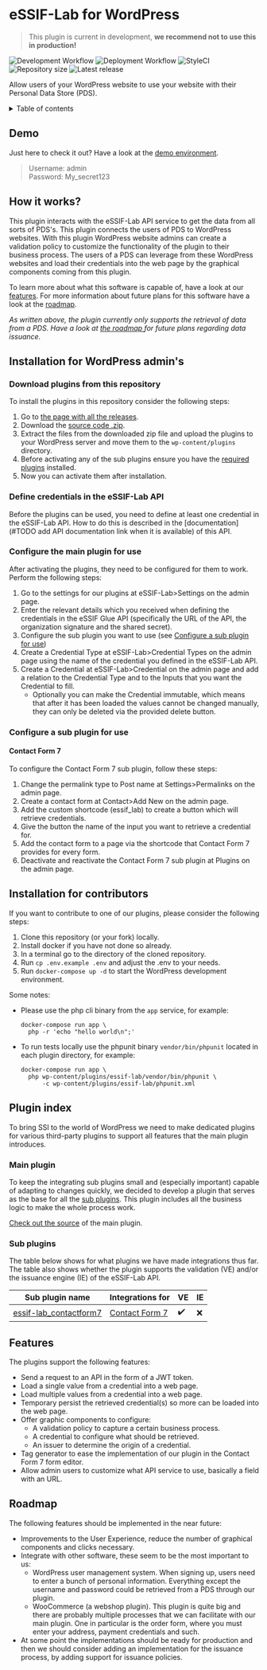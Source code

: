 # eSSIF-Lab for WordPress

> This plugin is current in development, **we recommend not to use this in production!**

![Development Workflow](https://github.com/LSVH/hbo-ict-inno-s2-tno/workflows/Development%20Workflow/badge.svg)
![Deployment Workflow](https://github.com/LSVH/hbo-ict-inno-s2-tno/workflows/Deployment%20Workflow/badge.svg)
![StyleCI](https://github.styleci.io/repos/238925389/shield)
![Repository size](https://img.shields.io/github/repo-size/LSVH/hbo-ict-inno-s2-tno)
![Latest release](https://img.shields.io/github/v/release/LSVH/hbo-ict-inno-s2-tno)

Allow users of your WordPress website to use your website with their Personal Data Store (PDS).

<details>
<summary>Table of contents</summary>

## Table of contents

- [Demo](#demo)
- [How it works?](#how-it-works)
- [Installation for WordPress admin's](#installation-for-wordpress-admins)
    - [Download plugins from this repository](#download-plugins-from-this-repository)
    - [Define credentials in the eSSIF-Lab API](#define-credentials-in-the-eSSIF-Lab-API)
    - [Configure the main plugin for use](#configure-the-main-plugin-for-use)
    - [Configure a sub plugin for use](#configure-a-sub-plugin-for-use)
- [Plugin index](#plugin-index)
    - [Main plugin](#main-plugin)
    - [Sub plugins](#sub-plugins)
- [Features](#features)
- [Roadmap](#roadmap)

</details>

## Demo

Just here to check it out? Have a look at the [demo environment](http://essif-lab.ddns.net/wp-login.php).

> Username: admin  
> Password: My_secret123

## How it works?

This plugin interacts with the eSSIF-Lab API service to get the data from all sorts of PDS's. This plugin
connects the users of PDS to WordPress websites. With this plugin WordPress website admins can create a validation
policy to customize the functionality of the plugin to their business process. The users of a PDS can leverage from
these WordPress websites and load their credentials into the web page by the graphical components coming from this
plugin.

To learn more about what this software is capable of, have a look at our [features](#features). For more information
about future plans for this software have a look at the [roadmap](#roadmap). 

_As written above, the plugin currently only supports the retrieval of data from a PDS. Have a look at [the roadmap
](#roadmap) for future plans regarding data issuance._


## Installation for WordPress admin's

### Download plugins from this repository

To install the plugins in this repository consider the following steps:

1. Go to [the page with all the releases](https://github.com/LSVH/hbo-ict-inno-s2-tno/releases/latest).
2. Download the [source code .zip](https://github.com/LSVH/hbo-ict-inno-s2-tno/archive/v1.0.zip).
3. Extract the files from the downloaded zip file and upload the plugins to your WordPress server and move them to the `wp-content/plugins` directory.
4. Before activating any of the sub plugins ensure you have the [required plugins](#sub-plugins) installed.
5. Now you can activate them after installation.

### Define credentials in the eSSIF-Lab API

Before the plugins can be used, you need to define at least one credential in the eSSIF-Lab API. How to do this is described in the [documentation](#TODO add API documentation link when it is available) of this API.

### Configure the main plugin for use

After activating the plugins, they need to be configured for them to work. Perform the following steps:

1. Go to the settings for our plugins at eSSIF-Lab>Settings on the admin page.
2. Enter the relevant details which you received when defining the credentials in the eSSIF Glue API (specifically the URL of the API, the organization signature and the shared secret).
3. Configure the sub plugin you want to use (see [Configure a sub plugin for use](#configure-a-sub-plugin-for-use))
4. Create a Credential Type at eSSIF-Lab>Credential Types on the admin page using the name of the credential you defined in the eSSIF-Lab API.
5. Create a Credential at eSSIF-Lab>Credential on the admin page and add a relation to the Credential Type and to the Inputs that you want the Credential to fill.
   * Optionally you can make the Credential immutable, which means that after it has been loaded the values cannot be changed manually, they can only be deleted via the provided delete button.

### Configure a sub plugin for use
#### Contact Form 7
To configure the Contact Form 7 sub plugin, follow these steps:

1. Change the permalink type to Post name at Settings>Permalinks on the admin page.
2. Create a contact form at Contact>Add New on the admin page.
3. Add the custom shortcode (essif_lab) to create a button which will retrieve credentials.
4. Give the button the name of the input you want to retrieve a credential for.
5. Add the contact form to a page via the shortcode that Contact Form 7 provides for every form.
6. Deactivate and reactivate the Contact Form 7 sub plugin at Plugins on the admin page.

## Installation for contributors

If you want to contribute to one of our plugins, please consider the following steps:

1. Clone this repository (or your fork) locally.
2. Install docker if you have not done so already.
3. In a terminal go to the directory of the cloned repository.
4. Run `cp .env.example .env` and adjust the .env to your needs.
5. Run `docker-compose up -d` to start the WordPress development environment.

Some notes:

- Please use the php cli binary from the `app` service, for example:
  ```
  docker-compose run app \
    php -r 'echo "hello world\n";'
  ```
- To run tests locally use the phpunit binary `vendor/bin/phpunit` located in each plugin directory, for example:
  ```
  docker-compose run app \
    php wp-content/plugins/essif-lab/vendor/bin/phpunit \
        -c wp-content/plugins/essif-lab/phpunit.xml
  ```

## Plugin index

To bring SSI to the world of WordPress we need to make dedicated plugins for various third-party plugins to
support all features that the main plugin introduces.
 
### Main plugin

To keep the integrating sub plugins small and (especially important) capable of adapting to changes quickly, we
decided to develop a plugin that serves as the base for all the [sub plugins](#sub-plugins). This plugin
includes all the business logic to make the whole process work.
  
[Check out the source](plugins/essif-lab) of the main plugin.

### Sub plugins

The table below shows for what plugins we have made integrations thus far. The table also shows whether the plugin
supports the validation (VE) and/or the issuance engine (IE) of the eSSIF-Lab API.
 
| Sub plugin name | Integrations for | VE | IE
|-----------------|------------------|----|---
| [essif-lab_contactform7](plugins/essif-lab_contactform7) | [Contact Form 7](https://wordpress.org/plugins/contact-form-7/) | :heavy_check_mark: | :x:

## Features

The plugins support the following features:

- Send a request to an API in the form of a JWT token.
- Load a single value from a credential into a web page.
- Load multiple values from a credential into a web page.
- Temporary persist the retrieved credential(s) so more can be loaded into the web page.
- Offer graphic components to configure:
    - A validation policy to capture a certain business process.
    - A credential to configure what should be retrieved. 
    - An issuer to determine the origin of a credential.
- Tag generator to ease the implementation of our plugin in the Contact Form 7 form editor.
- Allow admin users to customize what API service to use, basically a field with an URL. 

## Roadmap

The following features should be implemented in the near future:

- Improvements to the User Experience, reduce the number of graphical components and clicks necessary.
- Integrate with other software, these seem to be the most important to us:
    - WordPress user management system. When signing up, users need to enter a bunch of personal information. 
      Everything except the username and password could be retrieved from a PDS through our plugin.
    - WooCommerce (a webshop plugin). This plugin is quite big and there are probably multiple processes that we can
      facilitate with our main plugin. One in particular is the order form, where you must enter your address, payment
      credentials and such.
- At some point the implementations should be ready for production and then we should consider adding an
 implementation for the issuance process, by adding support for issuance policies.
